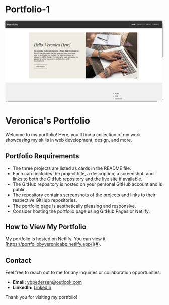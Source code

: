 # Portfolio-1

![The front of a portfolio page in beige, grey, white and black tones. Image of woman's hands typing on a laptop.](images/2024-06-07_21h54_05.png)


# Veronica's Portfolio

Welcome to my portfolio! Here, you'll find a collection of my work showcasing my skills in web development, design, and more.

## Portfolio Requirements

- The three projects are listed as cards in the README file.
- Each card includes the project title, a description, a screenshot, and links to both the GitHub repository and the live site if available.
- The GitHub repository is hosted on your personal GitHub account and is public.
- The repository contains screenshots of the projects and links to their respective GitHub repositories.
- The portfolio page is aesthetically pleasing and responsive.
- Consider hosting the portfolio page using GitHub Pages or Netlify.

## How to View My Portfolio

My portfolio is hosted on Netlify. You can view it [https://portfoliobyveronicabp.netlify.app/](#).

## Contact
Feel free to reach out to me for any inquiries or collaboration opportunities:
- **Email:** [vbpedersen@outlook.com](mailto:your-email@example.com)
- **LinkedIn:** [LinkedIn](https://linkedin.com/in/veronica-brun-pedersen-2860bb249)

Thank you for visiting my portfolio!
